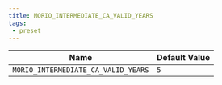 ```yaml
---
title: MORIO_INTERMEDIATE_CA_VALID_YEARS
tags: 
 - preset
---
```





<!-- MORIO_AUTO_GENERATED_CONTENT_STARTS - Manual changes made below will be overwritten -->
| Name | Default Value |
|------|---------------|
| `MORIO_INTERMEDIATE_CA_VALID_YEARS` | `5` |
<!-- MORIO_AUTO_GENERATED_CONTENT_ENDS - Manual changes made above will be overwritten -->
